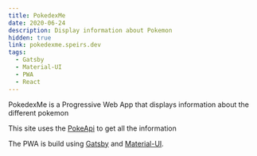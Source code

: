 ```yaml
---
title: PokedexMe
date: 2020-06-24
description: Display information about Pokemon
hidden: true
link: pokedexme.speirs.dev
tags:
  - Gatsby
  - Material-UI
  - PWA
  - React
---
```

PokedexMe is a Progressive Web App that displays information about the different pokemon

This site uses the [PokeApi](https://pokeapi.co/) to get all the information

The PWA is build using [Gatsby](https://www.gatsbyjs.org/) and [Material-UI](https://material-ui.com).
